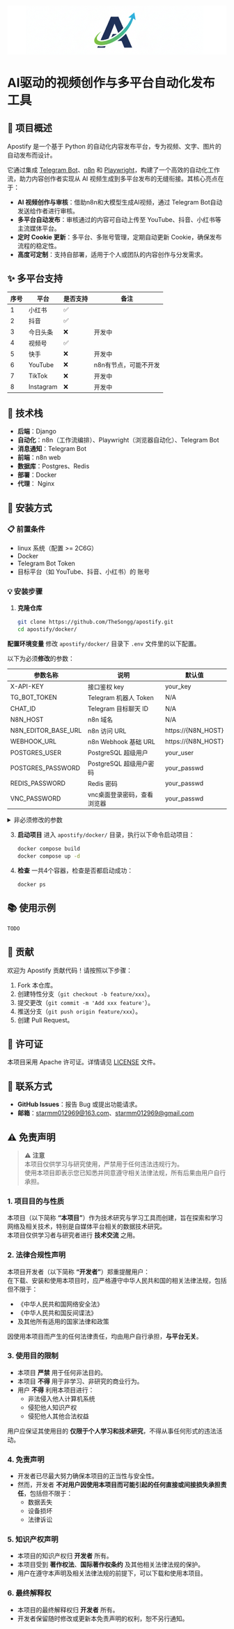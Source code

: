 ![# Apostify](assets/logo.png)

# AI驱动的视频创作与多平台自动化发布工具

## 📖 项目概述

Apostify 是一个基于 Python 的自动化内容发布平台，专为视频、文字、图片的自动发布而设计。

它通过集成 [Telegram Bot](https://telegram.org/)、[n8n](https://n8n.io/) 和 [Playwright](https://playwright.dev/)，构建了一个高效的自动化工作流，助力内容创作者实现从 AI 视频生成到多平台发布的无缝衔接。其核心亮点在于：

- **AI 视频创作与审核**：借助n8n和大模型生成AI视频，通过 Telegram Bot自动发送给作者进行审核。
- **多平台自动发布**：审核通过的内容可自动上传至 YouTube、抖音、小红书等主流媒体平台。
- **定时 Cookie 更新**：多平台、多账号管理，定期自动更新 Cookie，确保发布流程的稳定性。
- **高度可定制**：支持自部署，适用于个人或团队的内容创作与分发需求。


## ✨ 多平台支持
| 序号 | 平台        | 是否支持 | 备注           |
|----|-----------|------|--------------|
| 1  | 小红书       | ✅    |              |
| 2  | 抖音        | ✅    |              |
| 3  | 今日头条      | ❌    | 开发中          |
| 4  | 视频号       | ✅    |              |
| 5  | 快手        | ❌    | 开发中          |
| 6  | YouTube   | ❌    | n8n有节点，可能不开发 |
| 7  | TikTok    | ❌    | 开发中          |
| 8  | Instagram | ❌    | 开发中          |

## 🎯 技术栈

- **后端**：Django
- **自动化**：n8n（工作流编排）、Playwright（浏览器自动化）、Telegram Bot
- **消息通知**：Telegram Bot
- **前端**：n8n web
- **数据库**：Postgres、Redis
- **部署**：Docker
- **代理**： Nginx

## 🚀 安装方式

### 📋 前置条件

- linux 系统（配置 >= 2C6G）
- Docker
- Telegram Bot Token
- 目标平台（如 YouTube、抖音、小红书）的 账号

### 💡 安装步骤

1. **克隆仓库**
   ```bash
   git clone https://github.com/TheSongg/apostify.git
   cd apostify/docker/
   ```

 **配置环境变量**
   修改 `apostify/docker/` 目录下 `.env` 文件里的以下配置。
   
   以下为必须**修改**的参数：  
   
   | 参数名称                | 说明                 | 默认值                |
   |---------------------|--------------------|--------------------|
   | X-API-KEY           | 接口鉴权 key           | your_key           |
   | TG_BOT_TOKEN        | Telegram 机器人 Token | N/A                |
   | CHAT_ID             | Telegram 目标聊天 ID   | N/A                |
   | N8N_HOST            | n8n 域名             | N/A                |
   | N8N_EDITOR_BASE_URL | n8n 访问 URL         | https://{N8N_HOST} |
   | WEBHOOK_URL         | n8n Webhook 基础 URL | https://{N8N_HOST} |
   | POSTGRES_USER       | PostgreSQL 超级用户    | your_user          |
   | POSTGRES_PASSWORD   | PostgreSQL 超级用户密码  | your_passwd        |
   | REDIS_PASSWORD      | Redis 密码           | your_passwd        |
   | VNC_PASSWORD        | vnc桌面登录密码，查看浏览器    | your_passwd        |

   <details>
      <summary>非必须修改的参数</summary>

   | 参数名称                      | 说明                          | 默认值                  |
   |---------------------------|-----------------------------|----------------------|
   | N8N_PROTOCOL              | n8n 服务协议（必须 https）          | https                |
   | N8N_ENDPOINT_WEBHOOK      | n8n Webhook 接口路径            | webhook              |
   | N8N_ENDPOINT_WEBHOOK_TEST | n8n Webhook 测试接口路径          | webhook-test         |
   | N8N_DEFAULT_LOCALE        | n8n 默认语言/区域                 | zh-CN                |
   | HEADLESS                  | 浏览器是否无头模式                   | True                 |
   | COOKIE_INTERVAL_TIME      | Cookie 自动刷新间隔               | 12                   |
   | COOKIE_PERIOD             | Cookie 自动刷新周期               | hours                |
   | DEFAULT_TIMEOUT           | 页面加载超时时间（毫秒）                | 120000               |
   | COOKIE_MAX_WAIT           | 等待用户扫码获取 Cookie 最大时间（秒）     | 180                  |
   | MAX_RETRIES               | 上传重试次数                      | 3                    |
   | APOSTITFY_PORT            | 后端服务端口                      | 8000                 |
   | POSTGRES_DB               | PostgreSQL 默认数据库名称          | progres              |
   | POSTGRES_POST             | PostgreSQL 端口号              | 5432                 |
   | POSTGRES_APOSTIFY_DB      | Apostify 服务使用的数据库名称         | apostify             |
   | POSTGRES_N8N_DB           | n8n 服务使用的数据库名称              | n8n                  |
   | REDIS_PORT                | Redis 端口号                   | 6379                 |
   | GENERIC_TIMEZONE          | 系统通用时区                      | Asia/Shanghai        |
   | TZ                        | 容器/系统时区环境变量                 | Asia/Shanghai        |
   | VNC_PORT                  | 原始vnc端口                     | 5901                 |
   | NO_VNC_PORT               | vnc web端口                   | 6901                 |
   | SHM_SIZE                  | 共享内存                        | 4gb                  |
   
   </details>


3. **启动项目**
    进入 `apostify/docker/` 目录，执行以下命令启动项目：
   ```bash
   docker compose build
   docker compose up -d
   ```

4. **检查**
    一共4个容器，检查是否都启动成功：
   ```bash
   docker ps
   ```

## 📚 使用示例
   ```bash
   TODO
   ```

## 🤝 贡献

欢迎为 Apostify 贡献代码！请按照以下步骤：

1. Fork 本仓库。
2. 创建特性分支（`git checkout -b feature/xxx`）。
3. 提交更改（`git commit -m 'Add xxx feature'`）。
4. 推送分支（`git push origin feature/xxx`）。
5. 创建 Pull Request。

## 🔐 许可证

本项目采用 Apache 许可证。详情请见 [LICENSE](LICENSE) 文件。

## 💬 联系方式

- **GitHub Issues**：报告 Bug 或提出功能请求。
- **邮箱**：starmm012969@163.com、starmm012969@gmail.com

## ⚠️ 免责声明

> ⚠️ **注意**  
> 本项目仅供学习与研究使用，严禁用于任何违法违规行为。  
> 使用本项目即表示您已知悉并同意遵守相关法律法规，所有后果由用户自行承担。


### 1. 项目目的与性质
本项目（以下简称 **“本项目”**）作为技术研究与学习工具而创建，旨在探索和学习网络及相关技术，特别是自媒体平台相关的数据技术研究。  
本项目仅供学习者与研究者进行 **技术交流** 之用。


### 2. 法律合规性声明
本项目开发者（以下简称 **“开发者”**）郑重提醒用户：  
在下载、安装和使用本项目时，应严格遵守中华人民共和国的相关法律法规，包括但不限于：

- 《中华人民共和国网络安全法》  
- 《中华人民共和国反间谍法》  
- 及其他所有适用的国家法律和政策  

因使用本项目而产生的任何法律责任，均由用户自行承担，**与平台无关**。


### 3. 使用目的限制
- 本项目 **严禁** 用于任何非法目的。  
- 本项目 **不得** 用于非学习、非研究的商业行为。  
- 用户 **不得** 利用本项目进行：
  - 非法侵入他人计算机系统  
  - 侵犯他人知识产权  
  - 侵犯他人其他合法权益  

用户应保证其使用目的 **仅限于个人学习和技术研究**，不得从事任何形式的违法活动。


### 4. 免责声明
- 开发者已尽最大努力确保本项目的正当性与安全性。  
- 然而，开发者 **不对用户因使用本项目而可能引起的任何直接或间接损失承担责任**，包括但不限于：  
  - 数据丢失  
  - 设备损坏  
  - 法律诉讼  


### 5. 知识产权声明
- 本项目的知识产权归 **开发者** 所有。  
- 本项目受到 **著作权法**、**国际著作权条约** 及其他相关法律法规的保护。  
- 用户在遵守本声明及相关法律法规的前提下，可以下载和使用本项目。


### 6. 最终解释权
- 本项目的最终解释权归 **开发者** 所有。  
- 开发者保留随时修改或更新本免责声明的权利，恕不另行通知。  
